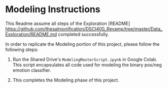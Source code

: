 # Modeling Instructions
This Readme assume all steps of the Exploration [README] https://github.com/thesalmonification/DSCI400_Revamp/tree/master/Data_Exploration/README.md completed successfully.

In order to replicate the Modeling portion of this project, please follow the following steps:

1. Run the Shared Drive's `ModelingMasterScript.ipynb` in Google Colab. This script encapsulates all code used for modeling the binary pos/neg emotion classifier.

2. This completes the Modeling phase of this project.
